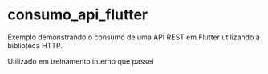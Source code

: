 # consumo_api_flutter

Exemplo demonstrando o consumo de uma API REST em Flutter utilizando a biblioteca HTTP.

Utilizado em treinamento interno que passei
